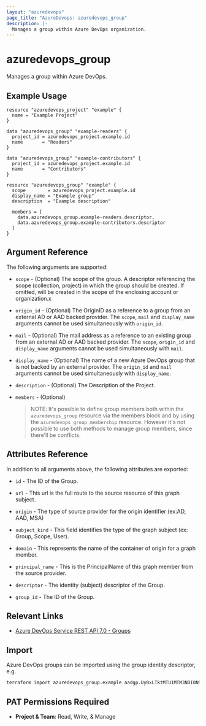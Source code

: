 ```yaml
---
layout: "azuredevops"
page_title: "AzureDevops: azuredevops_group"
description: |-
  Manages a group within Azure DevOps organization.
---
```


# azuredevops_group

Manages a group within Azure DevOps.

## Example Usage

```hcl
resource "azuredevops_project" "example" {
  name = "Example Project"
}

data "azuredevops_group" "example-readers" {
  project_id = azuredevops_project.example.id
  name       = "Readers"
}

data "azuredevops_group" "example-contributors" {
  project_id = azuredevops_project.example.id
  name       = "Contributors"
}

resource "azuredevops_group" "example" {
  scope        = azuredevops_project.example.id
  display_name = "Example group"
  description  = "Example description"

  members = [
    data.azuredevops_group.example-readers.descriptor,
    data.azuredevops_group.example-contributors.descriptor
  ]
}
```

## Argument Reference

The following arguments are supported:

- `scope` - (Optional) The scope of the group. A descriptor referencing the scope (collection, project) in which the group should be created. If omitted, will be created in the scope of the enclosing account or organization.x
 
- `origin_id` - (Optional) The OriginID as a reference to a group from an external AD or AAD backed provider. The `scope`, `mail` and `display_name` arguments cannot be used simultaneously with `origin_id`.
 
- `mail` - (Optional) The mail address as a reference to an existing group from an external AD or AAD backed provider. The `scope`, `origin_id` and `display_name` arguments cannot be used simultaneously with `mail`.
 
- `display_name` - (Optional) The name of a new Azure DevOps group that is not backed by an external provider. The `origin_id` and `mail` arguments cannot be used simultaneously with `display_name`.
 
- `description` - (Optional) The Description of the Project.

- `members` - (Optional)
  > NOTE: It's possible to define group members both within the `azuredevops_group` resource via the members block and by using the `azuredevops_group_membership` resource. However it's not possible to use both methods to manage group members, since there'll be conflicts.

## Attributes Reference

In addition to all arguments above, the following attributes are exported:

- `id` - The ID of the Group.

- `url` - This url is the full route to the source resource of this graph subject.

- `origin` - The type of source provider for the origin identifier (ex:AD, AAD, MSA)

- `subject_kind` - This field identifies the type of the graph subject (ex: Group, Scope, User).

- `domain` - This represents the name of the container of origin for a graph member.

- `principal_name` - This is the PrincipalName of this graph member from the source provider.

- `descriptor` - The identity (subject) descriptor of the Group.

- `group_id` - The ID of the Group.

## Relevant Links

- [Azure DevOps Service REST API 7.0 - Groups](https://docs.microsoft.com/en-us/rest/api/azure/devops/graph/groups?view=azure-devops-rest-7.0)

## Import

Azure DevOps groups can be imported using the group identity descriptor, e.g.

```sh
terraform import azuredevops_group.example aadgp.Uy0xLTktMTU1MTM3NDI0NS0xMjA0NDAwOTY5LTI0MDI5ODY0MTMtMjE3OTQwODYxNi0zLTIxNjc2NjQyNTMtMzI1Nzg0NDI4OS0yMjU4MjcwOTc0LTI2MDYxODY2NDU
```

## PAT Permissions Required

- **Project & Team**: Read, Write, & Manage
